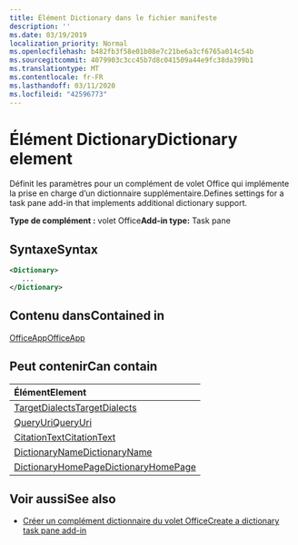 ```yaml
---
title: Élément Dictionary dans le fichier manifeste
description: ''
ms.date: 03/19/2019
localization_priority: Normal
ms.openlocfilehash: b482fb3f58e01b08e7c21be6a3cf6765a014c54b
ms.sourcegitcommit: 4079903c3cc45b7d8c041509a44e9fc38da399b1
ms.translationtype: MT
ms.contentlocale: fr-FR
ms.lasthandoff: 03/11/2020
ms.locfileid: "42596773"
---
```

# <a name="dictionary-element"></a><span data-ttu-id="561e8-102">Élément Dictionary</span><span class="sxs-lookup"><span data-stu-id="561e8-102">Dictionary element</span></span>
<span data-ttu-id="561e8-103">Définit les paramètres pour un complément de volet Office qui implémente la prise en charge d’un dictionnaire supplémentaire.</span><span class="sxs-lookup"><span data-stu-id="561e8-103">Defines settings for a task pane add-in that implements additional dictionary support.</span></span>

<span data-ttu-id="561e8-104">**Type de complément :** volet Office</span><span class="sxs-lookup"><span data-stu-id="561e8-104">**Add-in type:** Task pane</span></span>

## <a name="syntax"></a><span data-ttu-id="561e8-105">Syntaxe</span><span class="sxs-lookup"><span data-stu-id="561e8-105">Syntax</span></span>

```XML
<Dictionary>
   ...
</Dictionary>
```

## <a name="contained-in"></a><span data-ttu-id="561e8-106">Contenu dans</span><span class="sxs-lookup"><span data-stu-id="561e8-106">Contained in</span></span>

[<span data-ttu-id="561e8-107">OfficeApp</span><span class="sxs-lookup"><span data-stu-id="561e8-107">OfficeApp</span></span>](officeapp.md)

## <a name="can-contain"></a><span data-ttu-id="561e8-108">Peut contenir</span><span class="sxs-lookup"><span data-stu-id="561e8-108">Can contain</span></span>

|<span data-ttu-id="561e8-109">**Élément**</span><span class="sxs-lookup"><span data-stu-id="561e8-109">**Element**</span></span>|
|:-----|
|[<span data-ttu-id="561e8-110">TargetDialects</span><span class="sxs-lookup"><span data-stu-id="561e8-110">TargetDialects</span></span>](targetdialects.md)|
|[<span data-ttu-id="561e8-111">QueryUri</span><span class="sxs-lookup"><span data-stu-id="561e8-111">QueryUri</span></span>](queryuri.md)|
|[<span data-ttu-id="561e8-112">CitationText</span><span class="sxs-lookup"><span data-stu-id="561e8-112">CitationText</span></span>](citationtext.md)|
|[<span data-ttu-id="561e8-113">DictionaryName</span><span class="sxs-lookup"><span data-stu-id="561e8-113">DictionaryName</span></span>](dictionaryname.md)|
|[<span data-ttu-id="561e8-114">DictionaryHomePage</span><span class="sxs-lookup"><span data-stu-id="561e8-114">DictionaryHomePage</span></span>](dictionaryhomepage.md)|

## <a name="see-also"></a><span data-ttu-id="561e8-115">Voir aussi</span><span class="sxs-lookup"><span data-stu-id="561e8-115">See also</span></span>

- [<span data-ttu-id="561e8-116">Créer un complément dictionnaire du volet Office</span><span class="sxs-lookup"><span data-stu-id="561e8-116">Create a dictionary task pane add-in</span></span>](../../word/dictionary-task-pane-add-ins.md)
